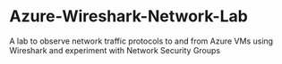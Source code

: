 # Azure-Wireshark-Network-Lab
A lab to observe network traffic protocols to and from Azure VMs using Wireshark and experiment with Network Security Groups
